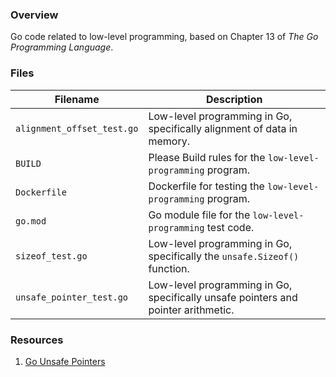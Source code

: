 ### Overview

Go code related to low-level programming, based on Chapter 13 of *The Go Programming Language*.

### Files

| Filename                   | Description                                                                       |
|----------------------------|-----------------------------------------------------------------------------------|
| `alignment_offset_test.go` | Low-level programming in Go, specifically alignment of data in memory.            |
| `BUILD`                    | Please Build rules for the `low-level-programming` program.                       |
| `Dockerfile`               | Dockerfile for testing the `low-level-programming` program.                       |
| `go.mod`                   | Go module file for the `low-level-programming` test code.                         |
| `sizeof_test.go`           | Low-level programming in Go, specifically the `unsafe.Sizeof()` function.         |
| `unsafe_pointer_test.go`   | Low-level programming in Go, specifically unsafe pointers and pointer arithmetic. |

### Resources

1. [Go Unsafe Pointers](https://go101.org/article/unsafe.html)